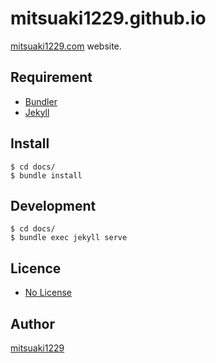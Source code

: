 # mitsuaki1229.github.io

[mitsuaki1229.com](https://mitsuaki1229.com) website.

## Requirement

* [Bundler](https://bundler.io/)
* [Jekyll](https://jekyllrb.com/)

## Install

```shell
$ cd docs/
$ bundle install
```

## Development

```shell
$ cd docs/
$ bundle exec jekyll serve
```

## Licence

* [No License](https://choosealicense.com/no-permission/)

## Author

[mitsuaki1229](https://github.com/mitsuaki1229)
